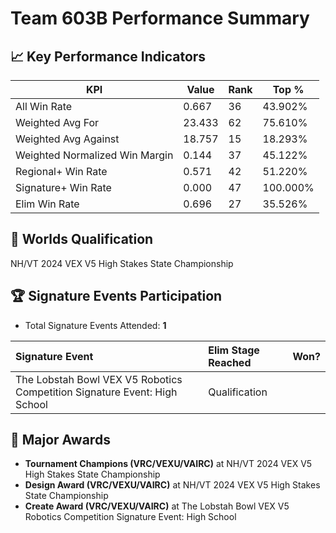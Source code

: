 # Team 603B Performance Summary

## 📈 Key Performance Indicators
| KPI | Value | Rank | Top % |
| --- | ----- | ---- | ----- |
| All Win Rate | 0.667 | 36 | 43.902% |
| Weighted Avg For | 23.433 | 62 | 75.610% |
| Weighted Avg Against | 18.757 | 15 | 18.293% |
| Weighted Normalized Win Margin | 0.144 | 37 | 45.122% |
| Regional+ Win Rate | 0.571 | 42 | 51.220% |
| Signature+ Win Rate | 0.000 | 47 | 100.000% |
| Elim Win Rate | 0.696 | 27 | 35.526% |


## 🎯 Worlds Qualification
NH/VT 2024 VEX V5 High Stakes State Championship

## 🏆 Signature Events Participation
- Total Signature Events Attended: **1**

| Signature Event | Elim Stage Reached | Won? |
|:----------------|:-------------------|:----|
| The Lobstah Bowl VEX V5 Robotics Competition Signature Event: High School | Qualification |  |


## 🥇 Major Awards
- **Tournament Champions (VRC/VEXU/VAIRC)** at NH/VT 2024 VEX V5 High Stakes State Championship
- **Design Award (VRC/VEXU/VAIRC)** at NH/VT 2024 VEX V5 High Stakes State Championship
- **Create Award (VRC/VEXU/VAIRC)** at The Lobstah Bowl VEX V5 Robotics Competition Signature Event: High School

